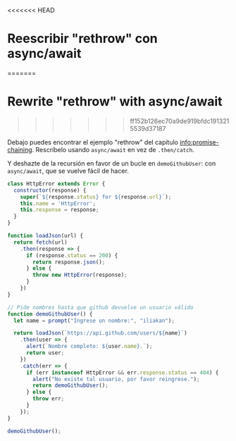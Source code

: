 
<<<<<<< HEAD
# Reescribir "rethrow" con async/await
=======
# Rewrite "rethrow" with async/await
>>>>>>> ff152b126ec70a9de919bfdc1913215539d37187

Debajo puedes encontrar el ejemplo "rethrow" del capítulo <info:promise-chaining>. Rescríbelo usando `async/await` en vez de `.then/catch`.

Y deshazte de la recursión en favor de un bucle en `demoGithubUser`: con `async/await`, que se vuelve fácil de hacer.

```js run
class HttpError extends Error {
  constructor(response) {
    super(`${response.status} for ${response.url}`);
    this.name = 'HttpError';
    this.response = response;
  }
}

function loadJson(url) {
  return fetch(url)
    .then(response => {
      if (response.status == 200) {
        return response.json();
      } else {
        throw new HttpError(response);
      }
    })
}

// Pide nombres hasta que github devuelve un usuario válido
function demoGithubUser() {
  let name = prompt("Ingrese un nombre:", "iliakan");

  return loadJson(`https://api.github.com/users/${name}`)
    .then(user => {
      alert(`Nombre completo: ${user.name}.`);
      return user;
    })
    .catch(err => {
      if (err instanceof HttpError && err.response.status == 404) {
        alert("No existe tal usuario, por favor reingrese.");
        return demoGithubUser();
      } else {
        throw err;
      }
    });
}

demoGithubUser();
```
